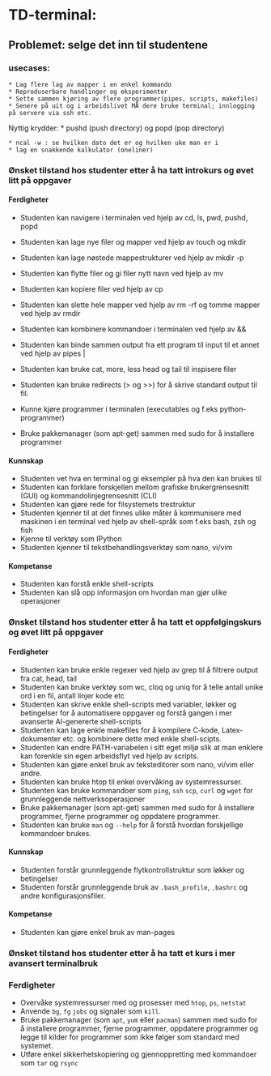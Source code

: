 
# TD-terminal:

## Problemet: selge det inn til studentene

### usecases:
    * Lag flere lag av mapper i en enkel kommando
    * Reproduserbare handlinger og eksperimenter
    * Sette sammen kjøring av flere programmer(pipes, scripts, makefiles)
    * Senere på uit og i arbeidslivet MÅ dere bruke terminal; innlogging på servere via ssh etc.

Nyttig krydder:
    * pushd (push directory) og popd (pop directory)

    * ncal -w : se hvilken dato det er og hvilken uke man er i
    * lag en snakkende kalkulator (oneliner)



### Ønsket tilstand hos studenter etter å ha tatt introkurs og øvet litt på oppgaver

#### Ferdigheter
* Studenten kan navigere i terminalen ved hjelp av cd, ls, pwd, pushd, popd
* Studenten kan lage nye filer og mapper ved hjelp av touch og mkdir
* Studenten kan lage nøstede mappestrukturer ved hjelp av mkdir -p
* Studenten kan flytte filer og gi filer nytt navn ved hjelp av mv
* Studenten kan kopiere filer ved hjelp av cp
* Studenten kan slette hele mapper ved hjelp av rm -rf og tomme mapper ved hjelp av rmdir

* Studenten kan kombinere kommandoer i terminalen ved hjelp av &&
* Studenten kan binde sammen output fra ett program til input til et annet ved hjelp av pipes |
* Studenten kan bruke cat, more, less head og tail til inspisere filer
* Studenten kan bruke redirects (> og >>) for å skrive standard output til fil.

* Kunne kjøre programmer i terminalen (executables og f.eks python-programmer)
* Bruke pakkemanager (som apt-get) sammen med sudo for å installere programmer


#### Kunnskap
* Studenten vet hva en terminal og gi eksempler på hva den kan brukes til
* Studenten kan forklare forskjellen mellom grafiske brukergrensesnitt (GUI) og kommandolinjegrensesnitt (CLI)
* Studenten kan gjøre rede for filsystemets trestruktur
* Studenten kjenner til at det finnes ulike måter å kommunisere med maskinen i en terminal ved
  hjelp av shell-språk som f.eks bash, zsh og fish
* Kjenne til verktøy som IPython
* Studenten kjenner til tekstbehandlingsverktøy som nano, vi/vim


#### Kompetanse
* Studenten kan forstå enkle shell-scripts
* Studenten kan slå opp informasjon om hvordan man gjør ulike operasjoner


### Ønsket tilstand hos studenter etter å ha tatt et oppfølgingskurs og øvet litt på oppgaver

#### Ferdigheter 
* Studenten kan bruke enkle regexer ved hjelp av grep til å filtrere output fra cat, head, tail
* Studenten kan bruke verktøy som wc, cloq og uniq for å telle antall unike ord i en fil, antall linjer kode etc
* Studenten kan skrive enkle shell-scripts med variabler, løkker og betingelser for å automatisere oppgaver og forstå gangen i mer avanserte AI-genererte shell-scripts
* Studenten kan lage enkle makefiles for å kompilere C-kode, Latex-dokumenter etc. og kombinere dette med enkle shell-scipts.
* Studenten kan endre PATH-variabelen i sitt eget miljø slik at man enklere kan forenkle sin egen arbeidsflyt ved hjelp av scripts.
* Studenten kan gjøre enkel bruk av teksteditorer som nano, vi/vim eller andre.
* Studenten kan bruke htop til enkel overvåking av systemressurser.
* Studenten kan bruke kommandoer som `ping`, `ssh` `scp`, `curl` og `wget` for grunnleggende nettverksoperasjoner
* Bruke pakkemanager (som apt-get) sammen med sudo for å installere programmer, fjerne programmer og oppdatere programmer.
* Studenten kan bruke `man` og `--help` for å forstå hvordan forskjellige kommandoer brukes.


#### Kunnskap
* Studenten forstår grunnleggende flytkontrollstruktur som løkker og betingelser
* Studenten forstår grunnleggende bruk av `.bash_profile`, `.bashrc` og andre konfigurasjonsfiler.


#### Kompetanse
* Studenten kan gjøre enkel bruk av man-pages




### Ønsket tilstand hos studenter etter å ha tatt et kurs i mer avansert terminalbruk


### Ferdigheter
* Overvåke systemressurser med og prosesser med `htop`, `ps`, `netstat`
* Anvende `bg`, `fg` `jobs` og signaler som `kill`.
* Bruke pakkemanager (som `apt`, `yum` eller `pacman`) sammen med sudo for å installere programmer, fjerne programmer, oppdatere programmer og legge til kilder for programmer som ikke følger som standard med systemet.
* Utføre enkel sikkerhetskopiering og gjennoppretting med kommandoer som `tar` og `rsync`


